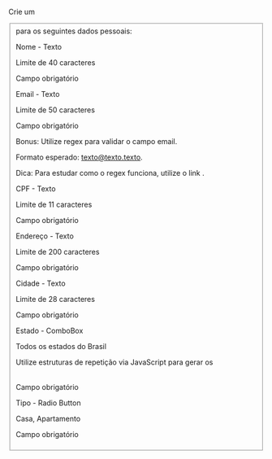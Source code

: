 Crie um <fieldset> para os seguintes dados pessoais:

Nome - Texto

Limite de 40 caracteres

Campo obrigatório

Email - Texto

Limite de 50 caracteres

Campo obrigatório

Bonus: Utilize regex para validar o campo email.

Formato esperado: texto@texto.texto.

Dica: Para estudar como o regex funciona, utilize o link .

CPF - Texto

Limite de 11 caracteres

Campo obrigatório

Endereço - Texto

Limite de 200 caracteres

Campo obrigatório

Cidade - Texto

Limite de 28 caracteres

Campo obrigatório

Estado - ComboBox

Todos os estados do Brasil

Utilize estruturas de repetição via JavaScript para gerar os <option>

Campo obrigatório

Tipo - Radio Button

Casa, Apartamento

Campo obrigatório

